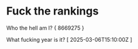 # Fuck the rankings

Who the hell am I?
{ 8669275 }

What fucking year is it?
[ 2025-03-06T15:10:00Z ]
